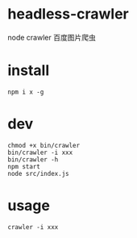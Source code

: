 # headless-crawler
node crawler 百度图片爬虫

# install
```
npm i x -g
```

# dev
```
chmod +x bin/crawler
bin/crawler -i xxx
bin/crawler -h
npm start
node src/index.js
```

# usage
```
crawler -i xxx
```